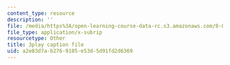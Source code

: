 ```yaml
---
content_type: resource
description: ''
file: /media/https%3A/open-learning-course-data-rc.s3.amazonaws.com/8-01sc-classical-mechanics-fall-2016/a2e83d7ab2769105e53d5d91fd2d6369_ByTlCmDoEnk.srt
file_type: application/x-subrip
resourcetype: Other
title: 3play caption file
uid: a2e83d7a-b276-9105-e53d-5d91fd2d6369
---
```

